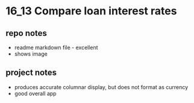 # 16_13 Compare loan interest rates
## repo notes

- readme markdown file - excellent
- shows image

## project notes

- produces accurate columnar display, but does not format as currency
- good overall app
